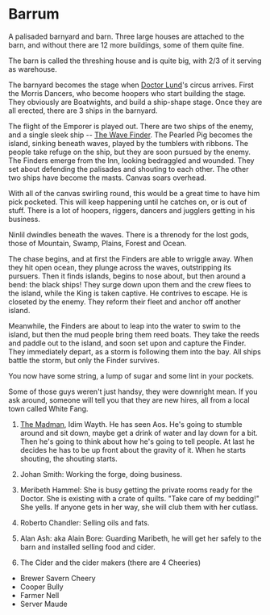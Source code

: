 # Barrum

A palisaded barnyard and barn. Three large houses are attached to the barn, and without there are 12 more buildings, some of them quite fine.

The barn is called the threshing house and is quite big, with 2/3 of it serving as warehouse.

The barnyard becomes the stage when [Doctor Lund](/p/doctor_lund.md)'s circus arrives. First the Morris Dancers, who become hoopers who start building the stage. They obviously are Boatwights, and build a ship-shape stage. Once they are all erected, there are 3 ships in the barnyard.

The flight of the Emporer is played out. There are two ships of the enemy, and a single sleek ship -- [The Wave Finder](/l/the_wave_finder.md). The Pearled Pig becomes the island, sinking beneath waves, played by the tumblers with ribbons. The people take refuge on the ship, but they are soon pursued by the enemy. The Finders emerge from the Inn, looking bedraggled and wounded. They set about defending the palisades and shouting to each other. The other two ships have become the masts. Canvas soars overhead. 

With all of the canvas swirling round, this would be a great time to have him pick pocketed. This will keep happening until he catches on, or is out of stuff. There is a lot of hoopers, riggers, dancers and jugglers getting in his business.

Ninlil dwindles beneath the waves. There is a threnody for the lost gods, those of Mountain, Swamp, Plains, Forest and Ocean.

The chase begins, and at first the Finders are able to wriggle away. When they hit open ocean, they plunge across the waves, outstripping its pursuers. Then it finds islands, begins to nose about, but then around a bend: the black ships! They surge down upon them and the crew flees to the island, while the King is taken captive. He contrives to escape. He is closeted by the enemy. They reform their fleet and anchor off another island.

Meanwhile, the Finders are about to leap into the water to swim to the island, but then the mud people bring them reed boats. They take the reeds and paddle out to the island, and soon set upon and capture the Finder. They immediately depart, as a storm is following them into the bay. All ships battle the storm, but only the Finder survives.

You now have some string, a lump of sugar and some lint in your pockets.

Some of those guys weren't just handsy, they were downright mean. If you ask around, someone will tell you that they are new hires, all from a local town called White Fang.

 1. [The Madman](/p/madman.md), Idim Wayth. He has seen Aos. He's going to stumble around and sit down, maybe get a drink of water and lay down for a bit. Then he's going to think about how he's going to tell people. At last he decides he has to be up front about the gravity of it. When he starts shouting, the shouting starts.

 2. Johan Smith: Working the forge, doing business.

 3. Meribeth Hammel: She is busy getting the private rooms ready for the Doctor. She is existing with a crate of quilts. "Take care of my bedding!" She yells. If anyone gets in her way, she will club them with her cutlass. 

 4. Roberto Chandler: Selling oils and fats. 

 5. Alan Ash: aka Alain Bore: Guarding Maribeth, he will get her safely to the barn and installed selling food and cider.

 6. The Cider and the cider makers (there are 4 Cheeries)
  * Brewer Savern Cheery
  * Cooper Bully
  * Farmer Nell
  * Server Maude
